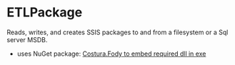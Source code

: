 ﻿# ETLPackage

Reads, writes, and creates SSIS packages to and from a filesystem or a Sql server MSDB.

- uses NuGet package: [Costura.Fody to embed required dll in exe](http://stackoverflow.com/questions/189549/embedding-dlls-in-a-compiled-executable)